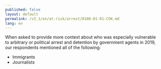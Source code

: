 ```yaml
---
published: false
layout: default
permalink: /v3_1/en/at-risk/arrest/0100-01-01-COK.md
lang: en
---
```

When asked to provide more context about who was especially vulnerable to arbitrary or political arrest and detention by government agents in 2019, our respondents mentioned all of the following: 
-	Immigrants
-	Journalists
